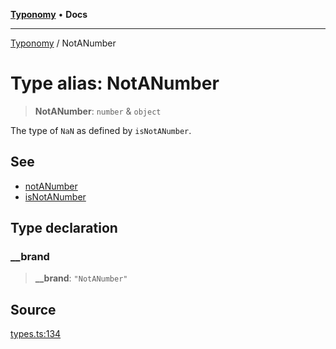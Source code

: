 [**Typonomy**](../README.md) • **Docs**

***

[Typonomy](../globals.md) / NotANumber

# Type alias: NotANumber

> **NotANumber**: `number` & `object`

The type of `NaN` as defined by `isNotANumber`.

## See

 - [notANumber](../variables/notANumber.md)
 - [isNotANumber](../functions/isNotANumber.md)

## Type declaration

### \_\_brand

> **\_\_brand**: `"NotANumber"`

## Source

[types.ts:134](https://github.com/softcraft-development/typonomy/blob/1c47fc13034f4e53267c72ada03a418616dc092e/src/types.ts#L134)
